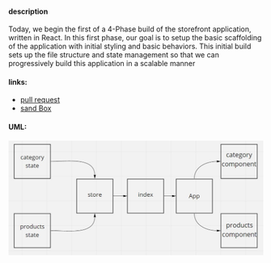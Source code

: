 #### description
Today, we begin the first of a 4-Phase build of the storefront application, written in React. In this first phase, our goal is to setup the basic scaffolding of the application with initial styling and basic behaviors. This initial build sets up the file structure and state management so that we can progressively build this application in a scalable manner  
#### links:
- [pull request](https://github.com/awwadsaeed/store-front/pull/4)
- [sand Box](https://codesandbox.io/s/falling-morning-qcz4u)
#### UML:
![UML](./lab36.JPG)
